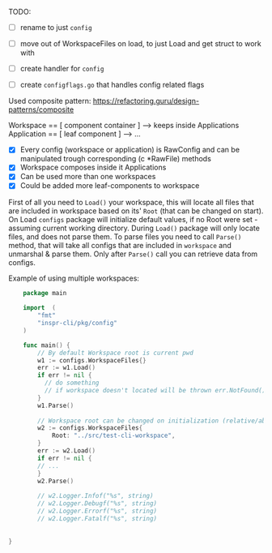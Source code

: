 TODO:

- [ ] rename to just `config`
- [ ] move out of WorkspaceFiles on load, to just Load and get struct to work with
- [ ] create handler for `config`
- [ ] create `configflags.go` that handles config related flags



Used composite pattern:
https://refactoring.guru/design-patterns/composite

Workspace   == [ component container ] --> keeps inside Applications
Application == [   leaf component    ] --> ...

 - [x] Every config (workspace or application) is RawConfig and can be manipulated trough corresponding (c *RawFile) methods
 - [x] Workspace composes inside it Applications
 - [x] Can be used more than one workspaces
 - [x] Could be added more leaf-components to workspace 

First of all you need to `Load()` your workspace, this will locate all files that are included in workspace based on its' `Root` (that can be changed on start).
On Load `configs` package will initialize default values, if no Root were set - assuming current working directory. During `Load()` package will only locate files,
and does not parse them. To parse files you need to call `Parse()` method, that will take all configs that are included in `workspace` and
unmarshal & parse them. Only after `Parse()` call you can retrieve data from configs.
 
Example of using multiple workspaces:
```go
    package main
    
    import 	(
        "fmt"
        "inspr-cli/pkg/config"
    )

    func main() {
        // By default Workspace root is current pwd
	    w1 := configs.WorkspaceFiles{}
        err := w1.Load()
        if err != nil {
          // do something
          // if workspace doesn't located will be thrown err.NotFound() 
        }       
        w1.Parse()
	    
        // Workspace root can be changed on initialization (relative/absolute)
        w2 := configs.WorkspaceFiles{
            Root: "../src/test-cli-workspace",
        }
        err := w2.Load()
        if err != nil {
        // ...
        }        
        w2.Parse()
        
        // w2.Logger.Infof("%s", string) 
        // w2.Logger.Debugf("%s", string) 
        // w2.Logger.Errorf("%s", string) 
        // w2.Logger.Fatalf("%s", string) 
       
   
}
```